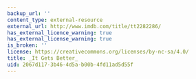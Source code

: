 ```yaml
---
backup_url: ''
content_type: external-resource
external_url: http://www.imdb.com/title/tt2282286/
has_external_licence_warning: true
has_external_license_warning: true
is_broken: ''
license: https://creativecommons.org/licenses/by-nc-sa/4.0/
title: _It Gets Better_
uid: 2067d117-3b46-4d5a-b00b-4fd11ad5d55f
---
```

